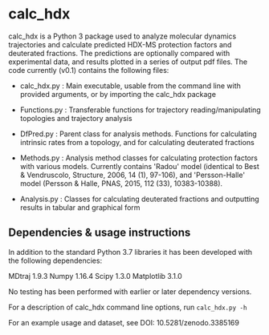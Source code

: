 # calc_hdx

calc_hdx is a Python 3 package used to analyze molecular dynamics trajectories and calculate predicted HDX-MS protection factors and deuterated fractions. The predictions are optionally compared with experimental data, and results plotted in a series of output pdf files. The code currently (v0.1) contains the following files:

- calc_hdx.py : Main executable, usable from the command line with provided arguments, or by importing the calc_hdx package

- Functions.py : Transferable functions for trajectory reading/manipulating topologies and trajectory analysis

- DfPred.py : Parent class for analysis methods. Functions for calculating intrinsic rates from a topology, and for calculating deuterated fractions

- Methods.py : Analysis method classes for calculating protection factors with various models. Currently contains 'Radou' model (identical to Best & Vendruscolo, Structure, 2006, 14 (1), 97-106), and 'Persson-Halle' model (Persson & Halle, PNAS, 2015, 112 (33), 10383-10388).

- Analysis.py : Classes for calculating deuterated fractions and outputting results in tabular and graphical form

## Dependencies & usage instructions

In addition to the standard Python 3.7 libraries it has been developed with the following dependencies:

MDtraj 1.9.3
Numpy 1.16.4
Scipy 1.3.0
Matplotlib 3.1.0

No testing has been performed with earlier or later dependency versions.

For a description of calc_hdx command line options, run `calc_hdx.py -h`

For an example usage and dataset, see DOI: 10.5281/zenodo.3385169

